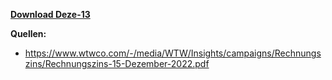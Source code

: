 [**Download Deze-13**](https://downgit.github.io/#/home?url=https://github.com/GeorgGoldbach/Zinsarchiv/tree/master/Deze-13)

**Quellen:**
* https://www.wtwco.com/-/media/WTW/Insights/campaigns/Rechnungszins/Rechnungszins-15-Dezember-2022.pdf
